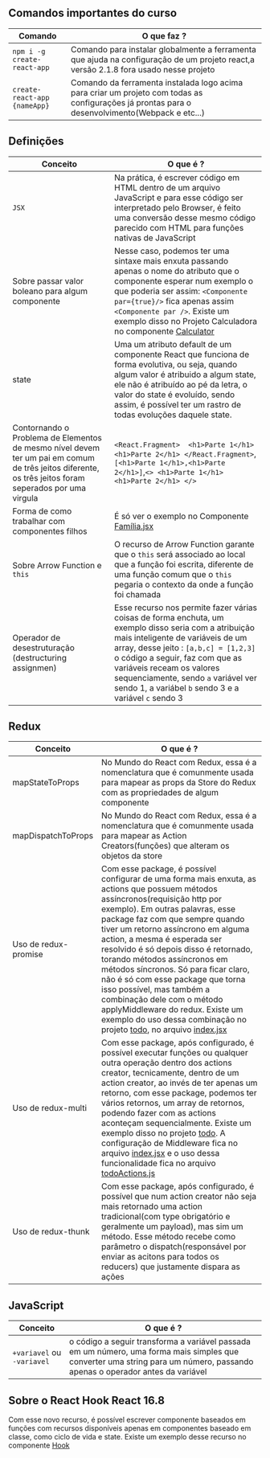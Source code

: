 ## Comandos importantes do curso

| Comando | O que faz ?
|---|--|
| `npm i -g create-react-app`| Comando para instalar globalmente a ferramenta que ajuda na configuração de um projeto react,a versão 2.1.8 fora usado nesse projeto |
| `create-react-app {nameApp}`| Comando da ferramenta instalada logo acima para criar um projeto com todas as configurações já prontas para o desenvolvimento(Webpack e etc...) |


## Definições

| Conceito | O que é ?
|---|--|
| `JSX`| Na prática, é escrever código em HTML dentro de um arquivo JavaScript e para esse código ser interpretado pelo Browser, é feito uma conversão desse mesmo código parecido com HTML para funções nativas de JavaScript |
| Sobre passar valor boleano para algum componente| Nesse caso, podemos ter uma sintaxe mais enxuta passando apenas o nome do atributo que o componente esperar num exemplo o que poderia ser assim: `<Componente par={true}/>` fica apenas assim `<Componente par />`. Existe um exemplo disso no Projeto Calculadora no componente [Calculator](https://github.com/kelvi-ribeiro/curso-react-redux/blob/master/projects/calculadora-react/src/main/Calculator.jsx)|
| state|  Uma um atributo default de um componente React que funciona de forma evolutiva, ou seja, quando algum valor é atribuido a algum state, ele não é atribuído ao pé da letra, o valor do state é evoluído, sendo assim, é possível ter um rastro de todas evoluções daquele state.|
|Contornando o Problema de Elementos de mesmo nível devem ter um pai em comum de três jeitos diferente, os três jeitos foram seperados por uma virgula|`<React.Fragment>  <h1>Parte 1</h1>   <h1>Parte 2</h1> </React.Fragment>`,`[<h1>Parte 1</h1>,<h1>Parte 2</h1>]`,`<> <h1>Parte 1</h1> <h1>Parte 2</h1> </>`|
| Forma de como trabalhar com componentes filhos| É só ver o exemplo no Componente [Família.jsx](https://github.com/kelvi-ribeiro/curso-react-redux/blob/master/exercicios-react/src/components/Familia.jsx)
| Sobre Arrow Function e `this`| O recurso de Arrow Function garante que o `this` será associado ao local que a função foi escrita, diferente de uma função comum que o `this` pegaria o contexto da onde a função foi chamada|
| Operador de desestruturação (destructuring assignmen)| Esse recurso nos permite fazer várias coisas de forma enchuta, um exemplo disso seria com a atribuição mais inteligente de variáveis de um array, desse jeito : `[a,b,c] = [1,2,3]` o código a seguir, faz com que as variáveis receam os valores sequenciamente, sendo `a` variável ver sendo 1, a variábel `b` sendo 3 e a variável `c` sendo 3|

## Redux

| Conceito | O que é ?
| - | - |
| mapStateToProps | No Mundo do React com Redux, essa é a nomenclatura que é comunmente usada para mapear as props da Store do Redux com as propriedades de algum componente|
| mapDispatchToProps | No Mundo do React com Redux, essa é a nomenclatura que é comunmente usada para mapear as Action Creators(funções) que alteram os objetos da store
| Uso de redux-promise | Com esse package, é possível configurar de uma forma mais enxuta, as actions que possuem métodos assíncronos(requisição http por exemplo). Em outras palavras, esse package faz com que sempre quando tiver um retorno assíncrono em alguma action, a mesma é esperada ser resolvido é só depois disso é retornado, torando métodos assíncronos em métodos síncronos. Só para ficar claro, não é só com esse package que torna isso possível, mas também a combinação dele com o método applyMiddleware do redux. Existe um exemplo do uso dessa combinação no projeto [todo](https://github.com/kelvi-ribeiro/curso-react-redux/tree/master/projects/todo-app), no arquivo [index.jsx](https://github.com/kelvi-ribeiro/curso-react-redux/blob/master/projects/todo-app/app-todo/src/index.jsx)|
| Uso de redux-multi | Com esse package, após configurado, é possível executar funções ou qualquer outra operação dentro dos actions creator, tecnicamente, dentro de um action creator, ao invés de ter apenas um retorno, com esse package, podemos ter vários retornos, um array de retornos, podendo fazer com as actions aconteçam sequencialmente. Existe um exemplo disso no projeto [todo](https://github.com/kelvi-ribeiro/curso-react-redux/tree/master/projects/todo-app). A configuração de Middleware fica no arquivo [index.jsx](https://github.com/kelvi-ribeiro/curso-react-redux/blob/master/projects/todo-app/app-todo/src/index.jsx) e o uso dessa funcionalidade fica no arquivo [todoActions.js](https://github.com/kelvi-ribeiro/curso-react-redux/blob/master/projects/todo-app/app-todo/src/todo/todoActions.js)|
| Uso de redux-thunk | Com esse package, após configurado, é possível que num action creator não seja mais retornado uma action tradicional(com type obrigatório e geralmente um payload), mas sim um método. Esse método recebe como parâmetro o dispatch(responsável por enviar as acitons para todos os reducers) que justamente dispara as ações  |


## JavaScript

| Conceito | O que é ?
| - | - |
| `+variavel` ou `-variavel` | o código a seguir transforma a variável passada em um número, uma forma mais simples que converter uma string para um número, passando apenas o operador antes da variável|


## Sobre o React Hook React  16.8
Com esse novo recurso, é possível escrever componente baseados em funções com recursos disponíveis apenas em componentes baseado em classe, como ciclo de vida e state. Existe um exemplo desse recurso no componente [Hook](https://github.com/kelvi-ribeiro/curso-react-redux/blob/master/exercicios-react/src/components/Hook.jsx)
